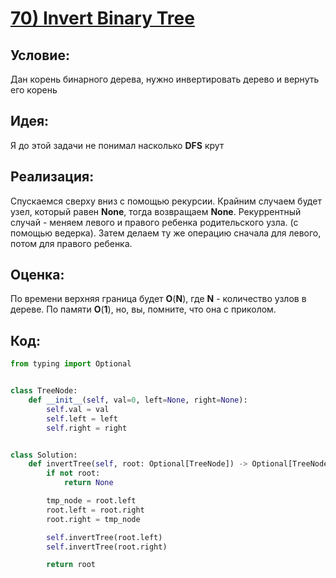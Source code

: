 # [**70) Invert Binary Tree**](https://leetcode.com/problems/invert-binary-tree/description/)

## **Условие:**

Дан корень бинарного дерева, нужно инвертировать дерево и вернуть его корень

## **Идея:**

Я до этой задачи не понимал насколько **DFS** крут

## **Реализация:**

Спускаемся сверху вниз с помощью рекурсии. Крайним случаем будет узел, который равен **None**, тогда возвращаем **None**. Рекуррентный случай - меняем левого и правого ребенка родительского узла. (с помощью ведерка). Затем делаем ту же операцию сначала для левого, потом для правого ребенка.



## **Оценка:**

По времени верхняя граница будет **O**(**N**), где **N** - количество узлов в дереве. По памяти **O**(**1**), но, вы, помните, что она с приколом.

## Код:
```python
from typing import Optional


class TreeNode:
    def __init__(self, val=0, left=None, right=None):
        self.val = val
        self.left = left
        self.right = right


class Solution:
    def invertTree(self, root: Optional[TreeNode]) -> Optional[TreeNode]:
        if not root:
            return None

        tmp_node = root.left
        root.left = root.right
        root.right = tmp_node

        self.invertTree(root.left)
        self.invertTree(root.right)

        return root

```

